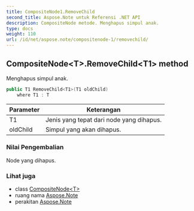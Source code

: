 ```yaml
---
title: CompositeNode1.RemoveChild
second_title: Aspose.Note untuk Referensi .NET API
description: CompositeNode metode. Menghapus simpul anak.
type: docs
weight: 110
url: /id/net/aspose.note/compositenode-1/removechild/
---
```

## CompositeNode&lt;T&gt;.RemoveChild&lt;T1&gt; method

Menghapus simpul anak.

```csharp
public T1 RemoveChild<T1>(T1 oldChild)
    where T1 : T
```

| Parameter | Keterangan |
| --- | --- |
| T1 | Jenis yang tepat dari node yang dihapus. |
| oldChild | Simpul yang akan dihapus. |

### Nilai Pengembalian

Node yang dihapus.

### Lihat juga

* class [CompositeNode&lt;T&gt;](../)
* ruang nama [Aspose.Note](../../compositenode-1/)
* perakitan [Aspose.Note](../../../)



